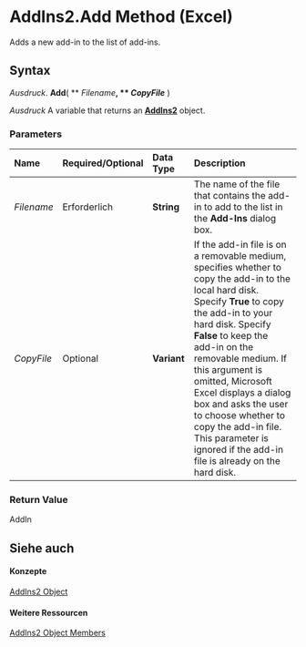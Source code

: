 
# AddIns2.Add Method (Excel)

Adds a new add-in to the list of add-ins.


## Syntax

 _Ausdruck_. **Add**( ** _Filename_**, ** _CopyFile_** )

 _Ausdruck_ A variable that returns an **[AddIns2](ca4bff78-8ddb-6bc3-b95a-a06a9f75dd88.md)** object.


### Parameters



|**Name**|**Required/Optional**|**Data Type**|**Description**|
|:-----|:-----|:-----|:-----|
| _Filename_|Erforderlich|**String**|The name of the file that contains the add-in to add to the list in the  **Add-Ins** dialog box.|
| _CopyFile_|Optional|**Variant**| If the add-in file is on a removable medium, specifies whether to copy the add-in to the local hard disk. Specify **True** to copy the add-in to your hard disk. Specify **False** to keep the add-in on the removable medium. If this argument is omitted, Microsoft Excel displays a dialog box and asks the user to choose whether to copy the add-in file. This parameter is ignored if the add-in file is already on the hard disk.|

### Return Value

AddIn


## Siehe auch


#### Konzepte


[AddIns2 Object](ca4bff78-8ddb-6bc3-b95a-a06a9f75dd88.md)
#### Weitere Ressourcen


[AddIns2 Object Members](http://msdn.microsoft.com/library/6f9dfc17-648d-a004-2321-d3ed86cd438f%28Office.15%29.aspx)